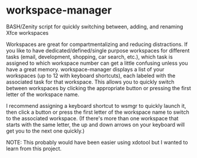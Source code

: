 # workspace-manager
BASH/Zenity script for quickly switching between, adding, and renaming Xfce workspaces

Workspaces are great for compartmentalizing and reducing distractions. If you like to have dedicated/defined/single purpose workspaces for different tasks (email, development, shopping, car search, etc.), which task is assigned to which workspace number can get a little confusing unless you have a great memory. workspace-manager displays a list of your workspaces (up to 12 with keyboard shortcuts), each labeled with the associated task for that workspace. This allows you to quickly switch between workspaces by clicking the appropriate button or pressing the first letter of the workspace name.

I recommend assigning a keyboard shortcut to wsmgr to quickly launch it, then click a button or press the first letter of the workspace name to switch to the associated workspace. (If there's more than one workspace that starts with the same letter, the up and down arrows on your keyboard will get you to the next one quickly.)

NOTE: This probably would have been easier using xdotool but I wanted to learn from this project.
